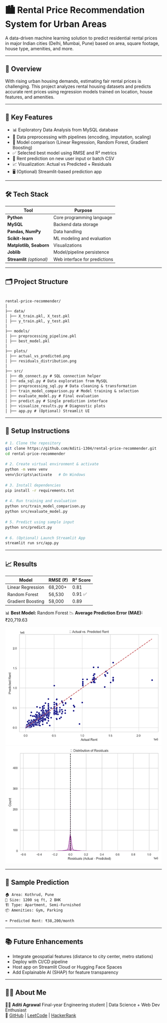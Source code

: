 # 🏙️ Rental Price Recommendation System for Urban Areas

A data-driven machine learning solution to predict residential rental prices in major Indian cities (Delhi, Mumbai, Pune) based on area, square footage, house type, amenities, and more.

---

## 📌 Overview

With rising urban housing demands, estimating fair rental prices is challenging. This project analyzes rental housing datasets and predicts accurate rent prices using regression models trained on location, house features, and amenities.

---

## 🎯 Key Features

- 📊 Exploratory Data Analysis from MySQL database
- 🧹 Data preprocessing with pipelines (encoding, imputation, scaling)
- 🤖 Model comparison (Linear Regression, Random Forest, Gradient Boosting)
- ✅ Selected best model using RMSE and R² metrics
- 🧠 Rent prediction on new user input or batch CSV
- 📈 Visualization: Actual vs Predicted + Residuals
- 🖥️ (Optional) Streamlit-based prediction app

---

## 🛠️ Tech Stack

| Tool                       | Purpose                       |
| -------------------------- | ----------------------------- |
| **Python**                 | Core programming language     |
| **MySQL**                  | Backend data storage          |
| **Pandas, NumPy**          | Data handling                 |
| **Scikit-learn**           | ML modeling and evaluation    |
| **Matplotlib, Seaborn**    | Visualizations                |
| **Joblib**                 | Model/pipeline persistence    |
| **Streamlit** _(optional)_ | Web interface for predictions |

---

## 🗂️ Project Structure

```

rental-price-recommender/
│
├── data/
│ ├── X_train.pkl, X_test.pkl
│ ├── y_train.pkl, y_test.pkl
│
├── models/
│ ├── preprocessing_pipeline.pkl
│ ├── best_model.pkl
│
├── plots/
│ ├── actual_vs_predicted.png
│ ├── residuals_distribution.png
│
├── src/
│ ├── db_connect.py # SQL connection helper
│ ├── eda_sql.py # Data exploration from MySQL
│ ├── preprocessing_sql.py # Data cleaning & transformation
│ ├── train_model_comparison.py # Model training & selection
│ ├── evaluate_model.py # Final evaluation
│ ├── predict.py # Single prediction interface
│ ├── visualize_results.py # Diagnostic plots
│ ├── app.py # (Optional) Streamlit UI

```

---

## 🚀 Setup Instructions

```bash
# 1. Clone the repository
git clone https://github.com/Aditi-1304/rental-price-recommender.git
cd rental-price-recommender

# 2. Create virtual environment & activate
python -m venv venv
venv\Scripts\activate   # On Windows

# 3. Install dependencies
pip install -r requirements.txt

# 4. Run training and evaluation
python src/train_model_comparison.py
python src/evaluate_model.py

# 5. Predict using sample input
python src/predict.py

# 6. (Optional) Launch Streamlit App
streamlit run src/app.py
```

---

## 📈 Results

| Model             | RMSE (₹) | R² Score |
| ----------------- | -------- | -------- |
| Linear Regression | 68,200+  | 0.81     |
| Random Forest     | 56,530   | 0.91 ✅  |
| Gradient Boosting | 58,000   | 0.89     |

📊 **Best Model:** Random Forest
📉 **Average Prediction Error (MAE):** ₹20,719.63

![Actual vs Predicted](plots/actual_vs_predicted.png)
![Residuals](plots/residuals_distribution.png)

---

## 🧪 Sample Prediction

```bash
🏠 Area: Kothrud, Pune
📐 Size: 1200 sq ft, 2 BHK
🏗️ Type: Apartment, Semi-Furnished
📦 Amenities: Gym, Parking

➡️ Predicted Rent: ₹38,200/month
```

---

## 📚 Future Enhancements

- Integrate geospatial features (distance to city center, metro stations)
- Deploy with CI/CD pipeline
- Host app on Streamlit Cloud or Hugging Face Spaces
- Add Explainable AI (SHAP) for feature transparency

---

## 🙋‍♀️ About Me

👩‍💻 **Aditi Agrawal**
Final-year Engineering student | Data Science + Web Dev Enthusiast <br>
🔗 [GitHub](https://github.com/Aditi-1304) | [LeetCode](https://leetcode.com/u/Aditi_786/) | [HackerRank](https://www.hackerrank.com/profile/aditi786aaa)
